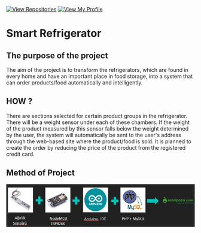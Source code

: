 [![View Repositories](https://img.shields.io/badge/View-My_Repositories-red?logo=GitHub)](https://github.com/mehmetcahitaydin?tab=repositories)
[![View My Profile](https://img.shields.io/badge/View-My_Profile-green?logo=GitHub)](https://github.com/mehmetcahitaydin) 

# Smart Refrigerator




## The purpose of the project
The aim of the project is to transform the refrigerators, which are found in every home and have an important place in food storage, into a system that can order products/food automatically and intelligently.



## HOW ?

There are sections selected for certain product groups in the refrigerator. There will be a weight sensor under each of these chambers. If the weight of the product measured by this sensor falls below the weight determined by the user, the system will automatically be sent to the user's address through the web-based site where the product/food is sold. It is planned to create the order by reducing the price of the product from the registered credit card.


## Method of Project

![image](https://github.com/mehmetcahitaydin/Smart_Refrigerator/blob/main/method.jpg)


